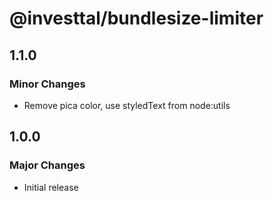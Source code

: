 # @investtal/bundlesize-limiter

## 1.1.0

### Minor Changes

- Remove pica color, use styledText from node:utils

## 1.0.0

### Major Changes

- Initial release
